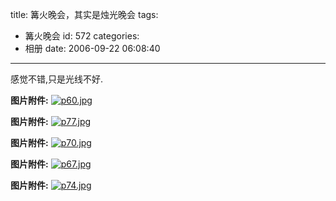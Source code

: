title: 篝火晚会，其实是烛光晚会
tags:
  - 篝火晚会
id: 572
categories:
  - 相册
date: 2006-09-22 06:08:40
---

感觉不错,只是光线不好.

**图片附件:**
[![p60.jpg](//blog.foolbird.net/wp-content/uploads/2007/01/55_p60.jpg)](http://www.foolbird.net/572.html/p60.jpg "p60.jpg")

**图片附件:**
[![p77.jpg](//blog.foolbird.net/wp-content/uploads/2007/01/56_p77.jpg)](http://www.foolbird.net/572.html/p77.jpg "p77.jpg")

**图片附件:**
[![p70.jpg](//blog.foolbird.net/wp-content/uploads/2007/01/57_p70.jpg)](http://www.foolbird.net/572.html/p70.jpg "p70.jpg")

**图片附件:**
[![p67.jpg](//blog.foolbird.net/wp-content/uploads/2007/01/58_p67.jpg)](http://www.foolbird.net/572.html/p67.jpg "p67.jpg")

**图片附件:**
[![p74.jpg](//blog.foolbird.net/wp-content/uploads/2007/01/59_p74.jpg)](http://www.foolbird.net/572.html/p74.jpg "p74.jpg")